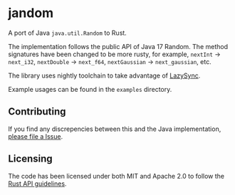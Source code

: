 # jandom

A port of Java `java.util.Random` to Rust.

The implementation follows the public API of Java 17 Random. The method signatures have been changed to be more rusty, 
for example, `nextInt` -> `next_i32`, `nextDouble` -> `next_f64`, `nextGaussian` -> `next_gaussian`, etc.

The library uses nightly toolchain to take advantage of [LazySync](https://doc.rust-lang.org/std/lazy/struct.SyncLazy.html).

Example usages can be found in the `examples` directory.

## Contributing

If you find any discrepencies between this and the Java implementation, [please file a Issue](https://github.com/kallekankaanpaa/jandom/issues/new).

## Licensing

The code has been licensed under both MIT and Apache 2.0 to follow the [Rust API guidelines](https://rust-lang.github.io/api-guidelines/necessities.html#crate-and-its-dependencies-have-a-permissive-license-c-permissive).
